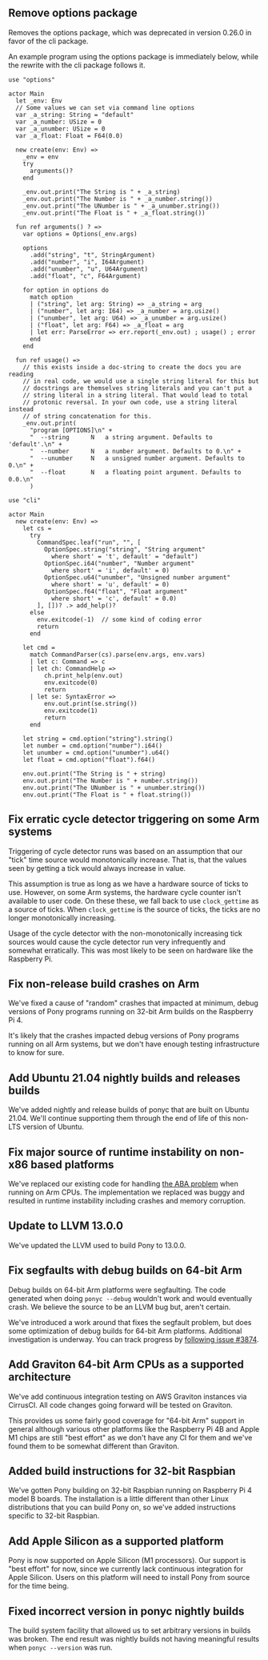 ## Remove options package

Removes the options package, which was deprecated in version 0.26.0 in favor of the cli package.

An example program using the options package is immediately below, while the rewrite with the cli package follows it.

```pony
use "options"

actor Main
  let _env: Env
  // Some values we can set via command line options
  var _a_string: String = "default"
  var _a_number: USize = 0
  var _a_unumber: USize = 0
  var _a_float: Float = F64(0.0)

  new create(env: Env) =>
    _env = env
    try
      arguments()?
    end

    _env.out.print("The String is " + _a_string)
    _env.out.print("The Number is " + _a_number.string())
    _env.out.print("The UNumber is " + _a_unumber.string())
    _env.out.print("The Float is " + _a_float.string())

  fun ref arguments() ? =>
    var options = Options(_env.args)

    options
      .add("string", "t", StringArgument)
      .add("number", "i", I64Argument)
      .add("unumber", "u", U64Argument)
      .add("float", "c", F64Argument)

    for option in options do
      match option
      | ("string", let arg: String) => _a_string = arg
      | ("number", let arg: I64) => _a_number = arg.usize()
      | ("unumber", let arg: U64) => _a_unumber = arg.usize()
      | ("float", let arg: F64) => _a_float = arg
      | let err: ParseError => err.report(_env.out) ; usage() ; error
      end
    end

  fun ref usage() =>
    // this exists inside a doc-string to create the docs you are reading
    // in real code, we would use a single string literal for this but
    // docstrings are themselves string literals and you can't put a
    // string literal in a string literal. That would lead to total
    // protonic reversal. In your own code, use a string literal instead
    // of string concatenation for this.
    _env.out.print(
      "program [OPTIONS]\n" +
      "  --string      N   a string argument. Defaults to 'default'.\n" +
      "  --number      N   a number argument. Defaults to 0.\n" +
      "  --unumber     N   a unsigned number argument. Defaults to 0.\n" +
      "  --float       N   a floating point argument. Defaults to 0.0.\n"
      )
```

```pony
use "cli"

actor Main
  new create(env: Env) =>
    let cs =
      try
        CommandSpec.leaf("run", "", [
          OptionSpec.string("string", "String argument"
            where short' = 't', default' = "default")
          OptionSpec.i64("number", "Number argument"
            where short' = 'i', default' = 0)
          OptionSpec.u64("unumber", "Unsigned number argument"
            where short' = 'u', default' = 0)
          OptionSpec.f64("float", "Float argument"
            where short' = 'c', default' = 0.0)
        ], [])? .> add_help()?
      else
        env.exitcode(-1)  // some kind of coding error
        return
      end

    let cmd =
      match CommandParser(cs).parse(env.args, env.vars)
      | let c: Command => c
      | let ch: CommandHelp =>
          ch.print_help(env.out)
          env.exitcode(0)
          return
      | let se: SyntaxError =>
          env.out.print(se.string())
          env.exitcode(1)
          return
      end

    let string = cmd.option("string").string()
    let number = cmd.option("number").i64()
    let unumber = cmd.option("unumber").u64()
    let float = cmd.option("float").f64()

    env.out.print("The String is " + string)
    env.out.print("The Number is " + number.string())
    env.out.print("The UNumber is " + unumber.string())
    env.out.print("The Float is " + float.string())
```

## Fix erratic cycle detector triggering on some Arm systems

Triggering of cycle detector runs was based on an assumption that our "tick" time source would monotonically increase. That is, that the values seen by getting a tick would always increase in value.

This assumption is true as long as we have a hardware source of ticks to use. However, on some Arm systems, the hardware cycle counter isn't available to user code. On these these, we fall back to use `clock_gettime` as a source of ticks. When `clock_gettime` is the source of ticks, the ticks are no longer monotonically increasing.

Usage of the cycle detector with the non-monotonically increasing tick sources would cause the cycle detector run very infrequently and somewhat erratically. This was most likely to be seen on hardware like the Raspberry Pi.

## Fix non-release build crashes on Arm

We've fixed a cause of "random" crashes that impacted at minimum, debug versions of Pony programs running on 32-bit Arm builds on the Raspberry Pi 4.

It's likely that the crashes impacted debug versions of Pony programs running on all Arm systems, but we don't have enough testing infrastructure to know for sure.

## Add Ubuntu 21.04 nightly builds and releases builds

We've added nightly and release builds of ponyc that are built on Ubuntu 21.04. We'll continue supporting them through the end of life of this non-LTS version of Ubuntu.

## Fix major source of runtime instability on non-x86 based platforms

We've replaced our existing code for handling [the ABA problem](https://en.wikipedia.org/wiki/ABA_problem) when running on Arm CPUs. The implementation we replaced was buggy and resulted in runtime instability including crashes and memory corruption.

## Update to LLVM 13.0.0

We've updated the LLVM used to build Pony to 13.0.0.

## Fix segfaults with debug builds on 64-bit Arm

Debug builds on 64-bit Arm platforms were segfaulting. The code generated when doing `ponyc --debug` wouldn't work and would eventually crash. We believe the source to be an LLVM bug but, aren't certain.

We've introduced a work around that fixes the segfault problem, but does some optimization of debug builds for 64-bit Arm platforms. Additional investigation is underway. You can track progress by [following issue #3874](https://github.com/ponylang/ponyc/issues/3874).

## Add Graviton 64-bit Arm CPUs as a supported architecture

We've add continuous integration testing on AWS Graviton instances via CirrusCI. All code changes going forward will be tested on Graviton.

This provides us some fairly good coverage for "64-bit Arm" support in general although various other platforms like the Raspberry Pi 4B and Apple M1 chips are still "best effort" as we don't have any CI for them and we've found them to be somewhat different than Graviton.

## Added build instructions for 32-bit Raspbian

We've gotten Pony building on 32-bit Raspbian running on Raspberry Pi 4 model B boards. The installation is a little different than other Linux distributions that you can build Pony on, so we've added instructions specific to 32-bit Raspbian.

## Add Apple Silicon as a supported platform

Pony is now supported on Apple Silicon (M1 processors). Our support is "best effort" for now, since we currently lack continuous integration for Apple Silicon. Users on this platform will need to install Pony from source for the time being.

## Fixed incorrect version in ponyc nightly builds

The build system facility that allowed us to set arbitrary versions in builds was broken. The end result was nightly builds not having meaningful results when `ponyc --version` was run.

